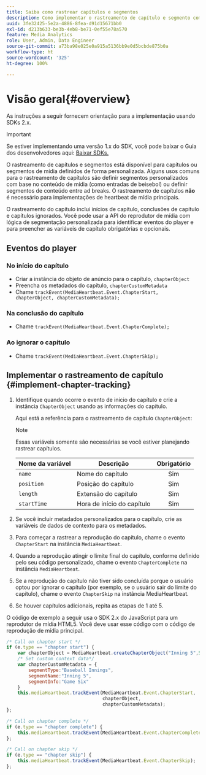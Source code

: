 ```yaml
---
title: Saiba como rastrear capítulos e segmentos
description: Como implementar o rastreamento de capítulo e segmento com o SDK de mídia.
uuid: 3fe32425-5e2a-4886-8fea-d91d15671bb0
exl-id: d213b633-be3b-4eb8-be71-0ef55e78a570
feature: Media Analytics
role: User, Admin, Data Engineer
source-git-commit: a73ba98e025e0a915a5136bb9e0d5bcbde875b0a
workflow-type: ht
source-wordcount: '325'
ht-degree: 100%

---
```


# Visão geral{#overview}

As instruções a seguir fornecem orientação para a implementação usando SDKs 2.x.

>[!IMPORTANT]
> 
> Se estiver implementando uma versão 1.x do SDK, você pode baixar o Guia dos desenvolvedores aqui: [Baixar SDKs.](/help/getting-started/download-sdks.md)

O rastreamento de capítulos e segmentos está disponível para capítulos ou segmentos de mídia definidos de forma personalizada. Alguns usos comuns para o rastreamento de capítulos são definir segmentos personalizados com base no conteúdo de mídia (como entradas de beisebol) ou definir segmentos de conteúdo entre ad breaks. O rastreamento de capítulos **não** é necessário para implementações de heartbeat de mídia principais.

O rastreamento do capítulo inclui inícios de capítulo, conclusões de capítulo e capítulos ignorados. Você pode usar a API do reprodutor de mídia com lógica de segmentação personalizada para identificar eventos do player e para preencher as variáveis de capítulo obrigatórias e opcionais.

## Eventos do player

### No início do capítulo

* Criar a instância do objeto de anúncio para o capítulo, `chapterObject`
* Preencha os metadados do capítulo, `chapterCustomMetadata`
* Chame `trackEvent(MediaHeartbeat.Event.ChapterStart, chapterObject, chapterCustomMetadata);`

### Na conclusão do capítulo

* Chame `trackEvent(MediaHeartbeat.Event.ChapterComplete);`

### Ao ignorar o capítulo

* Chame `trackEvent(MediaHeartbeat.Event.ChapterSkip);`

## Implementar o rastreamento de capítulo {#implement-chapter-tracking}

1. Identifique quando ocorre o evento de início do capítulo e crie a instância `ChapterObject` usando as informações do capítulo.

   Aqui está a referência para o rastreamento de capítulo `ChapterObject`:

   >[!NOTE]
   >
   >Essas variáveis somente são necessárias se você estiver planejando rastrear capítulos.

   | Nome da variável | Descrição | Obrigatório |
   | --- | --- | :---: |
   | `name` | Nome do capítulo | Sim |
   | `position` | Posição do capítulo | Sim |
   | `length` | Extensão do capítulo | Sim |
   | `startTime` | Hora de início do capítulo | Sim |

1. Se você incluir metadados personalizados para o capítulo, crie as variáveis de dados de contexto para os metadados.
1. Para começar a rastrear a reprodução do capítulo, chame o evento `ChapterStart` na instância `MediaHeartbeat`.
1. Quando a reprodução atingir o limite final do capítulo, conforme definido pelo seu código personalizado, chame o evento `ChapterComplete` na instância `MediaHeartbeat`.
1. Se a reprodução do capítulo não tiver sido concluída porque o usuário optou por ignorar o capítulo (por exemplo, se o usuário sair do limite do capítulo), chame o evento `ChapterSkip` na instância MediaHeartbeat.
1. Se houver capítulos adicionais, repita as etapas de 1 até 5.

O código de exemplo a seguir usa o SDK 2.x do JavaScript para um reprodutor de mídia HTML5. Você deve usar esse código com o código de reprodução de mídia principal.

```js
/* Call on chapter start */
if (e.type == "chapter start") {
    var chapterObject = MediaHeartbeat.createChapterObject("Inning 5",5,500,2500);
    /* Set custom context data*/
    var chapterCustomMetadata = {
        segmentType:"Baseball Innings",
        segmentName:"Inning 5",
        segmentInfo:"Game Six"
    }
    this.mediaHeartbeat.trackEvent(MediaHeartbeat.Event.ChapterStart,  
                                   chapterObject,  
                                   chapterCustomMetadata);
};

/* Call on chapter complete */
if (e.type == "chapter complete") {
    this.mediaHeartbeat.trackEvent(MediaHeartbeat.Event.ChapterComplete);
};

/* Call on chapter skip */
if (e.type == "chapter skip") {
    this.mediaHeartbeat.trackEvent(MediaHeartbeat.Event.ChapterSkip);
};
```
